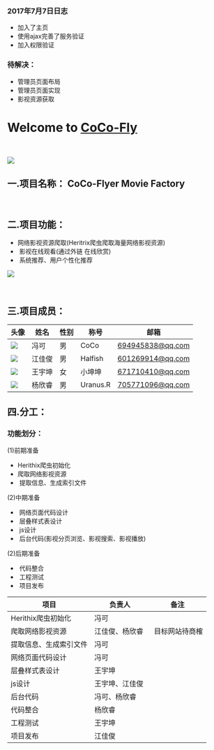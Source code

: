 ### 2017年7月7日日志                                
+  加入了主页
+  使用ajax完善了服务验证
+  加入权限验证
### 待解决：
+ 管理员页面布局
+ 管理员页面实现
+ 影视资源获取



# Welcome to [CoCo-Fly](https://github.com/CoCo-Fly-4/wust4CoCoFly)
<br/>

![](http://i4.piimg.com/1949/60be8c9995de96da.jpg)

## 一.项目名称： CoCo-Flyer Movie Factory

<br/>

## 二.项目功能： 
+  网络影视资源爬取(Heritrix爬虫爬取海量网络影视资源)
+  影视在线观看(通过外链 在线欣赏)
+  系统推荐、用户个性化推荐

![](http://chuantu.biz/t5/125/1499172590x974338535.png)

<br/>

## 三.项目成员： 

头像     |    姓名    |     性别 |    称号 |    邮箱
-------|-------|---------|-------|-------
![](http://chuantu.biz/t5/126/1499217497x1899624972.jpg) | 冯可  | 男    | CoCo |694945838@qq.com
![](http://chuantu.biz/t5/126/1499217838x1035452427.jpg) | 江佳俊 | 男   | Halfish |601269914@qq.com
![](http://chuantu.biz/t5/126/1499218249x1035452427.jpg) | 王宇坤 | 女   | 小坤坤 |671710410@qq.com
![](http://chuantu.biz/t5/126/1499217473x1035452427.jpg) | 杨欣睿 | 男   | Uranus.R|705771096@qq.com



## 四.分工：

### 功能划分：  
(1)前期准备
   +  Herithix爬虫初始化
   +  爬取网络影视资源
   +  提取信息、生成索引文件  
   
(2)中期准备
   +  网络页面代码设计
   +  层叠样式表设计
   +  js设计
   +  后台代码(影视分页浏览、影视搜索、影视播放)  
   
(2)后期准备
   +  代码整合
   +  工程测试
   +  项目发布

项目 | 负责人 | 备注
----|------|----
Herithix爬虫初始化 | 冯可  | 
爬取网络影视资源 | 江佳俊、杨欣睿  |  目标网站待商榷
提取信息、生成索引文件 | 冯可  | 
网络页面代码设计 | 冯可  | 
层叠样式表设计 | 王宇坤  | 
js设计 | 王宇坤、江佳俊  |
后台代码 | 冯可、杨欣睿  | 
代码整合 | 杨欣睿  | 
工程测试 | 王宇坤  | 
项目发布 | 江佳俊  | 



    
      
   








